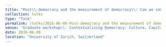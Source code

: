 ```yaml
---
title: "Post\\-democracy and the measurement of democracy\\: Can we combine these research fields?"
collection: talks
type: "Talk"
permalink: /talks/2016-06-09-Post-democracy and the measurement of democracy
venue: "Graduate workshop\\: Contextualizing Democracy: Culture, Capitalism, Inequalities"
date: 2016-06-09
location: "University of Zurich, Switzerland"
---
```

